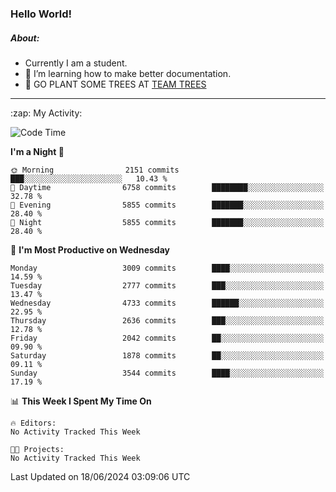### Hello World!

##### About:
- Currently I am a student.
- 🌱 I’m learning how to make better documentation.
- 🌱 GO PLANT SOME TREES AT [TEAM TREES](https://teamtrees.org/)

---
  <summary>:zap: My Activity:</summary>
  
<!--START_SECTION:waka-->
![Code Time](http://img.shields.io/badge/Code%20Time-1%2C377%20hrs%2025%20mins-blue)

**I'm a Night 🦉** 

```text
🌞 Morning                2151 commits        ███░░░░░░░░░░░░░░░░░░░░░░   10.43 % 
🌆 Daytime                6758 commits        ████████░░░░░░░░░░░░░░░░░   32.78 % 
🌃 Evening                5855 commits        ███████░░░░░░░░░░░░░░░░░░   28.40 % 
🌙 Night                  5855 commits        ███████░░░░░░░░░░░░░░░░░░   28.40 % 
```
📅 **I'm Most Productive on Wednesday** 

```text
Monday                   3009 commits        ████░░░░░░░░░░░░░░░░░░░░░   14.59 % 
Tuesday                  2777 commits        ███░░░░░░░░░░░░░░░░░░░░░░   13.47 % 
Wednesday                4733 commits        ██████░░░░░░░░░░░░░░░░░░░   22.95 % 
Thursday                 2636 commits        ███░░░░░░░░░░░░░░░░░░░░░░   12.78 % 
Friday                   2042 commits        ██░░░░░░░░░░░░░░░░░░░░░░░   09.90 % 
Saturday                 1878 commits        ██░░░░░░░░░░░░░░░░░░░░░░░   09.11 % 
Sunday                   3544 commits        ████░░░░░░░░░░░░░░░░░░░░░   17.19 % 
```


📊 **This Week I Spent My Time On** 

```text
🔥 Editors: 
No Activity Tracked This Week

🐱‍💻 Projects: 
No Activity Tracked This Week
```


 Last Updated on 18/06/2024 03:09:06 UTC
<!--END_SECTION:waka-->
